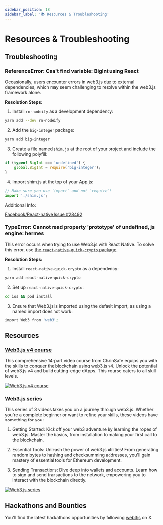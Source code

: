 ```yaml
---
sidebar_position: 18
sidebar_label: '📚 Resources & Troubleshooting'
---
```


# Resources & Troubleshooting

## Troubleshooting

### ReferenceError: Can't find variable: BigInt using React

Occasionally, users encounter errors in web3.js due to external dependencies, which may seem challenging to resolve within the web3.js framework alone.

**Resolution Steps:**

1. Install `rn-nodeify` as a development dependency:

```bash
yarn add --dev rn-nodeify
```

2. Add the `big-integer` package:

```bash
yarn add big-integer
```

3. Create a file named `shim.js` at the root of your project and include the following polyfill:

```ts
if (typeof BigInt === 'undefined') {
	global.BigInt = require('big-integer');
}
```

4. Import shim.js at the top of your App.js:

```ts
// Make sure you use `import` and not `require`!
import './shim.js';
```

Additional Info:

[Facebook/React-native Issue #28492](https://github.com/facebook/react-native/issues/28492#issuecomment-824698934)

### TypeError: Cannot read property 'prototype' of undefined, js engine: hermes

This error occurs when trying to use Web3.js with React Native. To solve this error, use [the `react-native-quick-crypto` package](https://www.npmjs.com/package/react-native-quick-crypto).

**Resolution Steps:**

1. Install `react-native-quick-crypto` as a dependency:

```bash
yarn add react-native-quick-crypto
```

2. Set up `react-native-quick-crypto`:

```bash
cd ios && pod install
```

3. Ensure that Web3.js is imported using the default import, as using a named import does not work:

```bash
import Web3 from 'web3';
```

## Resources

### [Web3.js v4 course](https://www.youtube.com/watch?v=3ZO_t-Kyr1g&list=PLPn3rQCo3XrP4LbQcOyyHQR8McV7w3HZT)

This comprehensive 14-part video course from ChainSafe equips you with the skills to conquer the blockchain using web3.js v4. Unlock the potential of web3.js v4 and build cutting-edge dApps. This course caters to all skill levels.

[![Web3.js v4 course](https://img.youtube.com/vi/3ZO_t-Kyr1g/0.jpg)](https://www.youtube.com/watch?v=3ZO_t-Kyr1g&list=PLPn3rQCo3XrP4LbQcOyyHQR8McV7w3HZT)

### [Web3.js series](https://www.youtube.com/watch?v=BQ_bDH91S4k&list=PLPn3rQCo3XrNf__8irs4-MjMt4fJqW2I_)

This series of 3 videos takes you on a journey through web3.js. Whether you're a complete beginner or want to refine your skills, these videos have something for you:

1. Getting Started: Kick off your web3 adventure by learning the ropes of web3.js. Master the basics, from installation to making your first call to the blockchain.

2. Essential Tools: Unleash the power of web3.js utilities! From generating random bytes to hashing and checksumming addresses, you'll gain mastery of essential tools for Ethereum development.

3. Sending Transactions: Dive deep into wallets and accounts. Learn how to sign and send transactions to the network, empowering you to interact with the blockchain directly.

[![Web3.js series](https://img.youtube.com/vi/BQ_bDH91S4k/0.jpg)](https://www.youtube.com/watch?v=BQ_bDH91S4k&list=PLPn3rQCo3XrNf__8irs4-MjMt4fJqW2I_)

## Hackathons and Bounties

You'll find the latest hackathons opportunities by following [web3js](https://twitter.com/web3_js) on X.
